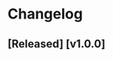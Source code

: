 # Changelog
<!-- All notable changes to this project will be documented in this file. -->

## [Released] [v1.0.0]
